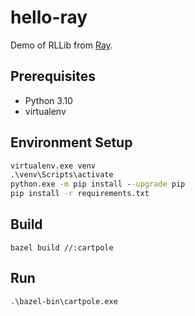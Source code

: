 # hello-ray

Demo of RLLib from [Ray](https://github.com/ray-project/ray).

## Prerequisites

- Python 3.10
- virtualenv

## Environment Setup

```bat
virtualenv.exe venv
.\venv\Scripts\activate
python.exe -m pip install --upgrade pip
pip install -r requirements.txt
```

## Build

```
bazel build //:cartpole
```

## Run

```bat
.\bazel-bin\cartpole.exe
```